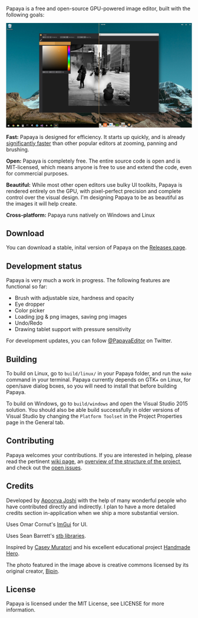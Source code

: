 Papaya is a free and open-source GPU-powered image editor, built with the following goals:

![screenshot 1](/web/img.0.0.jpg?raw=true)

**Fast:** Papaya is designed for efficiency. It starts up quickly, and is already [significantly faster](http://apoorvaj.io/building-a-fast-modern-image-editor.html) than other popular editors at zooming, panning and brushing.

**Open:** Papaya is completely free. The entire source code is open and is MIT-licensed, which means anyone is free to use and extend the code, even for commercial purposes.

**Beautiful:** While most other open editors use bulky UI toolkits, Papaya is rendered entirely on the GPU, with pixel-perfect precision and complete control over the visual design. I'm designing Papaya to be as beautiful as the images it will help create.

**Cross-platform:** Papaya runs natively on Windows and Linux

Download
--------

You can download a stable, inital version of Papaya on the [Releases page](https://github.com/ApoorvaJ/Papaya/releases).

Development status
------------------

Papaya is very much a work in progress. The following features are functional so far:
* Brush with adjustable size, hardness and opacity
* Eye dropper
* Color picker
* Loading jpg & png images, saving png images
* Undo/Redo
* Drawing tablet support with pressure sensitivity

For development updates, you can follow [@PapayaEditor](https://twitter.com/PapayaEditor) on Twitter.

Building
--------

To build on Linux, go to `build/linux/` in your Papaya folder, and run the `make` command in your terminal. Papaya currently depends on GTK+ on Linux, for open/save dialog boxes, so you will need to install that before building Papaya.

To build on Windows, go to `build/windows` and open the Visual Studio 2015 solution. You should also be able build successfully in older versions of Visual Studio by changing the `Platform Toolset` in the Project Properties page in the General tab.

Contributing
------------

Papaya welcomes your contributions. If you are interested in helping, please read the pertinent [wiki page](https://github.com/ApoorvaJ/Papaya/wiki/Contributing-to-Papaya), an [overview of the structure of the project](https://github.com/ApoorvaJ/Papaya/wiki/Project-structure), and check out the [open issues](https://github.com/ApoorvaJ/Papaya/issues).

Credits
------

Developed by [Apoorva Joshi](http://apoorvaj.io/) with the help of many wonderful people who have contributed directly and indirectly. I plan to have a more detailed credits section in-application when we ship a more substantial version.

Uses Omar Cornut's [ImGui](https://github.com/ocornut/imgui) for UI.

Uses Sean Barrett's [stb libraries](https://github.com/nothings/stb).

Inspired by [Casey Muratori](http://mollyrocket.com/casey/about.html) and his excellent educational project [Handmade Hero](https://handmadehero.org/).

The photo featured in the image above is creative commons licensed by its original creator, [Bipin](https://www.flickr.com/photos/brickartisan/16846948646/in/photostream/).

License
-------

Papaya is licensed under the MIT License, see LICENSE for more information.
